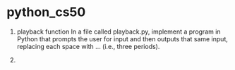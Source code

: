 # python_cs50
1. playback function 
In a file called playback.py, implement a program in Python that prompts
the user for input and then outputs that same input,
replacing each space with ... (i.e., three periods).

2.